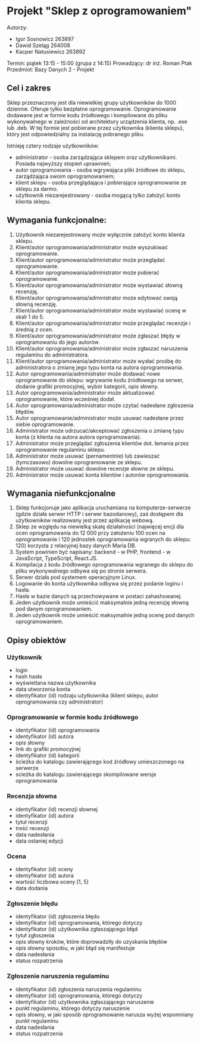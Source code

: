 # Projekt "Sklep z oprogramowaniem"
Autorzy:
- Igor Sosnowicz 263897
- Dawid Szeląg 264008
- Kacper Natusiewicz 263892

Termin: piątek 13:15 - 15:00 (grupa z 14:15)
Prowadzący: dr inż. Roman Ptak
Przedmiot: Bazy Danych 2 - Projekt
## Cel i zakres
Sklep przeznaczony jest dla niewielkiej grupy użytkowników do 1000 dziennie. Oferuje tylko bezpłatne oprogramowanie. Oprogramowanie dodawane jest w formie kodu źródłowego i kompilowane do pliku wykonywalnego w zależności od architektury urządzenia klienta, np. .exe lub .deb. W tej formie jest pobierane przez użytkownika (klienta sklepu), który jest odpowiedzialny za instalację pobranego pliku.

Istnieję cztery rodzaje użytkowników:
- administrator - osoba zarządzająca sklepem oraz użytkownikami. Posiada najwyższy stopień uprawnień;
- autor oprogramowania - osoba wgrywająca pliki źródłowe do sklepu, zarządzająca swoim oprogramowaniem;
- klient sklepu - osoba przeglądająca i pobierająca oprogramowanie ze sklepu za darmo.
- użytkownik niezarejestrowany - osoba mogącą tylko założyć konto klienta sklepu.

## Wymagania funkcjonalne:
1. Użytkownik niezarejestrowany może wyłącznie założyć konto klienta sklepu.
2. Klient/autor oprogramowania/administrator może wyszukiwać oprogramowanie.
3. Klient/autor oprogramowania/administrator może przeglądać oprogramowanie.
4. Klient/autor oprogramowania/administrator może pobierać oprogramowanie.
5. Klient/autor oprogramowania/administrator może wystawiać słowną recenzję.
6. Klient/autor oprogramowania/administrator może edytować swoją słowną recenzję.
7. Klient/autor oprogramowania/administrator może wystawiać ocenę w skali 1 do 5.
8. Klient/autor oprogramowania/administrator może przeglądać recenzje i średnią z ocen.
9. Klient/autor oprogramowania/administrator może zgłaszać błędy w oprogramowaniu do jego autorów.
10. Klient/autor oprogramowania/administrator może zgłaszać naruszenia regulaminu do administratora.
11. Klient/autor oprogramowania/administrator może wysłać prośbę do administratora o zmianę jego typu konta na autora oprogramowania.
12. Autor oprogramowania/administrator może dodawać nowe oprogramowanie do sklepu: wgrywanie kodu źródłowego na serwer, dodanie grafiki promocyjnej, wybór kategorii, opis słowny.
13. Autor oprogramowania/administrator może aktualizować oprogramowanie, które wcześniej dodał.
14. Autor oprogramowania/administrator może czytać nadesłane zgłoszenia błędów.
15. Autor oprogramowanie/administrator może usuwać nadesłane przez siebie oprogramowanie.
16. Administrator może odrzucać/akceptować zgłoszenia o zmianę typu konta (z klienta na autora autora oprogramowania).
17. Administrator może przeglądać zgłoszenia klientów dot. łamania przez oprogramowanie regulaminu sklepu.
18. Administrator może usuwać (pernamentnie) lub zawieszać (tymczasowo) dowolne oprogramowanie ze sklepu.
19. Administrator może usuwać dowolne recenzje słowne ze sklepu.
20. Administrator może usuwać konta klientów i autorów oprogramowania.

## Wymagania niefunkcjonalne
1. Sklep funkcjonuje jako aplikacja uruchamiana na komputerze-serwerze (gdzie działa serwer HTTP i serwer bazodanowy), zaś dostępem dla użytkowników realizowany jest przez aplikację webową.
2. Sklep ze względu na niewielką skalę działalności (najwięcej encji dla ocen oprogramowania do 12 000 przy założeniu 100 ocen na oprogramowanie i 120 jednostek oprogramowania wgranych do sklepu: 120) korzysta z relacyjnej bazy danych Maria DB.
3. System powinien być napisany: backend - w PHP, frontend - w JavaScript, TypeScript, React.JS.
4. Kompilacja z kodu źródłowego oprogramowania wgranego do sklepu do pliku wykonywalnego odbywa się po stronie serwera.
5. Serwer działa pod systemem operacyjnym Linux.
6. Logowanie do konta użytkownika odbywa się przez podanie loginu i hasła.
7. Hasła w bazie danych są przechowywane w postaci zahashowanej.
8. Jeden użytkownik może umieścić maksymalnie jedną recenzję słowną pod danym oprogramowaniem.
9. Jeden użytkownik może umieścić maksymalnie jedną ocenę pod danych oprogramowaniem.

## Opisy obiektów

### Użytkownik
- login
- hash hasła
- wyświetlana nazwa użytkownika
- data utworzenia konta
- identyfikator (id) rodzaju użytkownika (klient sklepu, autor oprogramowania czy administrator)

### Oprogramowanie w formie kodu źródłowego
- identyfikator (id) oprogramowania
- identyfikator (id) autora
- opis słowny
- link do grafiki promocyjnej
- identyfikator (id) kategorii
- ścieżka do katalogu zawierającego kod źródłowy umieszczonego na serwerze
- scieżka do katalogu zawierającego skompilowane wersje oprogramowania

### Recenzja słowna
- identyfikator (id) recenzji słownej
- identyfikator (id) autora
- tytuł recenzji
- treść recenzji
- data nadesłania
- data ostaniej edycji

### Ocena
- identyfikator (id) oceny
- identyfikator (id) autora
- wartość liczbowa oceny [1, 5]
- data dodania

### Zgłoszenie błędu
- identyfikator (id) zgłoszenia błędu
- identyfikator (id) oprogramowania, którego dotyczy
- identyfikator (id) użytkownika zgłaszającego błąd
- tytuł zgłoszenia
- opis słowny kroków, które doprowadziły do uzyskania błędów
- opis słowny sposobu, w jaki błąd się manifestuje
- data nadesłania
- status rozpatrzenia

### Zgłoszenie naruszenia regulaminu
- identyfikator (id) zgłoszenia naruszenia regulaminu
- identyfikator (id) oprogramowania, którego dotyczy
- identyfikator (id) użytkownika zgłaszającego naruszenie
- punkt regulaminu, którego dotyczy naruszenie
- opis słowny, w jaki sposób oprogramowanie narusza wyżej wspomniany punkt regulaminu
- data nadesłania
- status rozpatrzenia